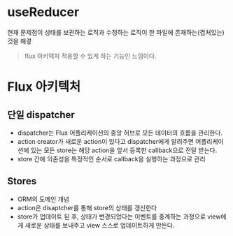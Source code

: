 # useReducer

현재 문제점이 상태를 보관하는 로직과 수정하는 로직이 한 파일에 존재하는(겹처있는) 것을 해곃

> flux 아키텍처 적용할 수 있게 하는 기능인 느낌이다.

# Flux 아키텍처

## 단일 dispatcher

- dispatcher는 Flux 어플리케이션의 중앙 허브로 모든 데이터의 흐름을 관리한다.
- action creator가 새로운 action이 있다고 dispatcher에게 알려주면 어플리케이션에 있는 모든 store는 해당 action을 앞서 등록한 callback으로 전달 받는다.
- store 간에 의존성을 특정적인 순서로 callback을 실행하는 과정으로 관리

## Stores

- ORM의 도메인 개념
- action은 disaptcher를 통해 store의 상태를 갱신한다
- store가 업데이트 된 후, 상태가 변경되었다는 이벤트를 중계하는 과정으로 view에게 새로운 상태를 보내주고 view 스스로 업데이트하게 만든다.
